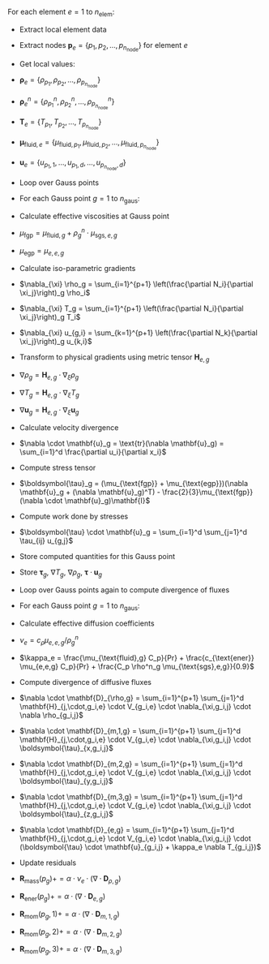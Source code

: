 For each element $e = 1$ to $n_{\text{elem}}$:

- Extract local element data

- Extract nodes $\mathbf{p}_e = \{p_1, p_2, \ldots, p_{n_{\text{node}}}\}$ for element $e$

- Get local values:

- $\boldsymbol{\rho}_e = \{\rho_{p_1}, \rho_{p_2}, \ldots, \rho_{p_{n_{\text{node}}}}\}$

- $\boldsymbol{\rho}^n_e = \{\rho^n_{p_1}, \rho^n_{p_2}, \ldots, \rho^n_{p_{n_{\text{node}}}}\}$

- $\mathbf{T}_e = \{T_{p_1}, T_{p_2}, \ldots, T_{p_{n_{\text{node}}}}\}$

- $\boldsymbol{\mu}_{\text{fluid},e} = \{\mu_{\text{fluid},p_1}, \mu_{\text{fluid},p_2}, \ldots, \mu_{\text{fluid},p_{n_{\text{node}}}}\}$

- $\mathbf{u}_e = \{u_{p_1,1}, \ldots, u_{p_1,d}, \ldots, u_{p_{n_{\text{node}}},d}\}$

  

- Loop over Gauss points

- For each Gauss point $g = 1$ to $n_{\text{gaus}}$:

- Calculate effective viscosities at Gauss point

- $\mu_{\text{fgp}} = \mu_{\text{fluid},g} + \rho^n_g \cdot  \mu_{\text{sgs},e,g}$

- $\mu_{\text{egp}} = \mu_{e,e,g}$

- Calculate iso-parametric gradients

- $\nabla_{\xi} \rho_g = \sum_{i=1}^{p+1} \left(\frac{\partial N_i}{\partial  \xi_j}\right)_g \rho_i$

- $\nabla_{\xi} T_g = \sum_{i=1}^{p+1} \left(\frac{\partial N_i}{\partial  \xi_j}\right)_g T_i$

- $\nabla_{\xi} u_{g,i} = \sum_{k=1}^{p+1} \left(\frac{\partial N_k}{\partial  \xi_j}\right)_g u_{k,i}$

- Transform to physical gradients using metric tensor $\mathbf{H}_{e,g}$

- $\nabla  \rho_g = \mathbf{H}_{e,g} \cdot  \nabla_{\xi} \rho_g$

- $\nabla T_g = \mathbf{H}_{e,g} \cdot  \nabla_{\xi} T_g$

- $\nabla \mathbf{u}_g = \mathbf{H}_{e,g} \cdot  \nabla_{\xi} \mathbf{u}_g$

- Calculate velocity divergence

- $\nabla  \cdot \mathbf{u}_g = \text{tr}(\nabla \mathbf{u}_g) = \sum_{i=1}^d \frac{\partial u_i}{\partial x_i}$

- Compute stress tensor

- $\boldsymbol{\tau}_g = (\mu_{\text{fgp}} + \mu_{\text{egp}})(\nabla \mathbf{u}_g + (\nabla \mathbf{u}_g)^T) - \frac{2}{3}\mu_{\text{fgp}}(\nabla  \cdot \mathbf{u}_g)\mathbf{I}$

- Compute work done by stresses

- $\boldsymbol{\tau} \cdot \mathbf{u}_g = \sum_{i=1}^d \sum_{j=1}^d \tau_{ij} u_{g,j}$

- Store computed quantities for this Gauss point

- Store $\boldsymbol{\tau}_g$, $\nabla T_g$, $\nabla  \rho_g$, $\boldsymbol{\tau} \cdot \mathbf{u}_g$

  

- Loop over Gauss points again to compute divergence of fluxes

- For each Gauss point $g = 1$ to $n_{\text{gaus}}$:

- Calculate effective diffusion coefficients

- $\nu_e = c_{\rho} \mu_{e,e,g} / \rho^n_g$

- $\kappa_e = \frac{\mu_{\text{fluid},g} C_p}{Pr} + \frac{c_{\text{ener}} \mu_{e,e,g} C_p}{Pr} + \frac{C_p \rho^n_g \mu_{\text{sgs},e,g}}{0.9}$

- Compute divergence of diffusive fluxes

- $\nabla  \cdot \mathbf{D}_{\rho,g} = \sum_{i=1}^{p+1} \sum_{j=1}^d \mathbf{H}_{j,\cdot,g_i,e} \cdot V_{g_i,e} \cdot  \nabla_{\xi,g_i,j} \cdot  \nabla  \rho_{g_i,j}$

- $\nabla  \cdot \mathbf{D}_{m,1,g} = \sum_{i=1}^{p+1} \sum_{j=1}^d \mathbf{H}_{j,\cdot,g_i,e} \cdot V_{g_i,e} \cdot  \nabla_{\xi,g_i,j} \cdot \boldsymbol{\tau}_{x,g_i,j}$

- $\nabla  \cdot \mathbf{D}_{m,2,g} = \sum_{i=1}^{p+1} \sum_{j=1}^d \mathbf{H}_{j,\cdot,g_i,e} \cdot V_{g_i,e} \cdot  \nabla_{\xi,g_i,j} \cdot \boldsymbol{\tau}_{y,g_i,j}$

- $\nabla  \cdot \mathbf{D}_{m,3,g} = \sum_{i=1}^{p+1} \sum_{j=1}^d \mathbf{H}_{j,\cdot,g_i,e} \cdot V_{g_i,e} \cdot  \nabla_{\xi,g_i,j} \cdot \boldsymbol{\tau}_{z,g_i,j}$

- $\nabla  \cdot \mathbf{D}_{e,g} = \sum_{i=1}^{p+1} \sum_{j=1}^d \mathbf{H}_{j,\cdot,g_i,e} \cdot V_{g_i,e} \cdot  \nabla_{\xi,g_i,j} \cdot (\boldsymbol{\tau} \cdot \mathbf{u}_{g_i,j} + \kappa_e \nabla T_{g_i,j})$

- Update residuals

- $\mathbf{R}_{\text{mass}}(p_g) += \alpha  \cdot  \nu_e \cdot (\nabla  \cdot \mathbf{D}_{\rho,g})$

- $\mathbf{R}_{\text{ener}}(p_g) += \alpha  \cdot (\nabla  \cdot \mathbf{D}_{e,g})$

- $\mathbf{R}_{\text{mom}}(p_g,1) += \alpha  \cdot (\nabla  \cdot \mathbf{D}_{m,1,g})$

- $\mathbf{R}_{\text{mom}}(p_g,2) += \alpha  \cdot (\nabla  \cdot \mathbf{D}_{m,2,g})$

- $\mathbf{R}_{\text{mom}}(p_g,3) += \alpha  \cdot (\nabla  \cdot \mathbf{D}_{m,3,g})$
<!--stackedit_data:
eyJoaXN0b3J5IjpbLTEyMDI1Njg0XX0=
-->